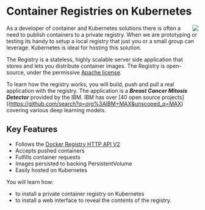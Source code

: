 # Container Registries on Kubernetes #

<img align="right" src="/javajon/courses/kubernetes-pipelines/registries/assets/registry.png">

As a developer of container and Kubernetes solutions there is often a need to publish containers to a private registry. When we are prototyping or testing its handy to setup a local registry that just you or a small group can leverage. Kubernetes is ideal for hosting this solution. 

The Registry is a stateless, highly scalable server side application that stores and lets you distribute container images. The Registry is open-source, under the permissive [Apache license](http://en.wikipedia.org/wiki/Apache_License).

To learn how the registry works, you will build, push and pull a real application with the registry. The application is a **_Breast Cancer Mitosis Detector_** provided by the IBM. IBM has over [40 open source projects]((https://github.com/search?q=org%3AIBM+MAX&unscoped_q=MAX) covering various deep learning models.

## Key Features ##

- Follows the [Docker Registry HTTP API V2](https://docs.docker.com/registry/spec/api/)
- Accepts pushed containers
- Fulfills container requests
- Images persisted to backing PersistentVolume
- Easily hosted on Kubernetes

You will learn how:

- to install a private container registry on Kubernetes
- to install a web interface to reveal the contents of the registry.
